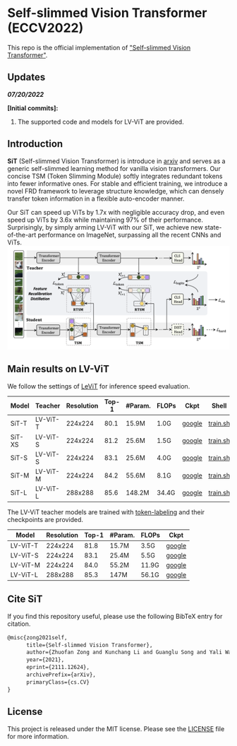 # Self-slimmed Vision Transformer (ECCV2022)

This repo is the official implementation of  ["Self-slimmed Vision Transformer"](https://arxiv.org/pdf/2111.12624.pdf).




## Updates

***07/20/2022***

**\[Initial commits\]:**

1. The supported code and models for LV-ViT are provided.

   

## Introduction

**SiT** (Self-slimmed Vision Transformer) is introduce in [arxiv](https://arxiv.org/abs/2111.12624) and serves as a generic self-slimmed learning method for vanilla vision transformers. Our concise TSM (Token Slimming Module) softly integrates redundant tokens into fewer informative ones. For stable and efficient training, we introduce a novel FRD framework to leverage structure knowledge, which can densely transfer token information in a flexible auto-encoder manner.

Our SiT can speed up ViTs by 1.7x with negligible accuracy drop, and even speed up ViTs by 3.6x while maintaining 97% of their performance. Surprisingly, by simply arming LV-ViT with our SiT, we achieve new state-of-the-art performance on ImageNet, surpassing all the recent CNNs and ViTs.
![teaser](figures/framework.png)

## Main results on LV-ViT

We follow the settings of [LeViT](https://github.com/facebookresearch/LeViT/blob/main/speed_test.py) for inference speed evaluation.

| Model  | Teacher  | Resolution | Top-1 | #Param. | FLOPs | Ckpt | Shell |
| ------ | -------- | ---------- | ----- | ------- | ----- | ---- | ----- |
| SiT-T  | LV-ViT-T | 224x224    | 80.1  |  15.9M  | 1.0G  | [google](https://drive.google.com/file/d/1hUGQU8Z4WxdgU7yePxZSOsp5vG_wSkja/view?usp=sharing) | [train.sh](exp/sit_lvvit_tiny/train.sh) |
| SiT-XS | LV-ViT-S | 224x224    | 81.2  |  25.6M  | 1.5G  | [google](https://drive.google.com/file/d/10xKbVwI_l4tQaJJmUSorGhl_S2w0iAJL/view?usp=sharing) | [train.sh](exp/sit_lvvit_xsmall/train.sh) |
| SiT-S  | LV-ViT-S | 224x224    | 83.1  |  25.6M  | 4.0G  | [google](https://drive.google.com/file/d/1nLurrn8t_KzdXw0eGpSttad5vYa_wMIk/view?usp=sharing) | [train.sh](exp/sit_lvvit_small/train.sh) |
| SiT-M  | LV-ViT-M | 224x224    | 84.2  |  55.6M  | 8.1G  | [google](https://drive.google.com/file/d/1Xt8w9qZ2MMFOfohFwCn6mX0hqW6J0fnL/view?usp=sharing) | [train.sh](exp/sit_lvvit_medium/train.sh) |
| SiT-L  | LV-ViT-L | 288x288    | 85.6  |  148.2M | 34.4G | [google](https://drive.google.com/file/d/1N-RMArXD_GsUgGKpLePhJTOpTZImas2G/view?usp=sharing) | [train.sh](exp/sit_lvvit_large/train.sh) |


The LV-ViT teacher models are trained with [token-labeling](https://github.com/zihangJiang/TokenLabeling) and their checkpoints are provided.

| Model    | Resolution | Top-1 | #Param. | FLOPs | Ckpt |
| -------- | ---------- | ----- | ------- | ----- | ---- |
| LV-ViT-T | 224x224    | 81.8  |  15.7M  | 3.5G  | [google](https://drive.google.com/file/d/1OAVDvMosOIGTEL4dku8WtC50Dn6k0ngJ/view?usp=sharing) |
| LV-ViT-S | 224x224    | 83.1  |  25.4M  | 5.5G  | [google](https://drive.google.com/file/d/1LeSnPfPqG63jUIIyqag4VOL_ICF783pb/view?usp=sharing) |
| LV-ViT-M | 224x224    | 84.0  |  55.2M  | 11.9G | [google](https://drive.google.com/file/d/12nz4MgW9-VUmNoNGaqJyEYlNbN923hmU/view?usp=sharing) |
| LV-ViT-L | 288x288    | 85.3  |  147M   | 56.1G | [google](https://drive.google.com/file/d/1-dInCKaMZbcturbbt6ssWr9oI1aEI1yZ/view?usp=sharing) |

##  Cite SiT

If you find this repository useful, please use the following BibTeX entry for citation.

```latex
@misc{zong2021self,
      title={Self-slimmed Vision Transformer}, 
      author={Zhuofan Zong and Kunchang Li and Guanglu Song and Yali Wang and Yu Qiao and Biao Leng and Yu Liu},
      year={2021},
      eprint={2111.12624},
      archivePrefix={arXiv},
      primaryClass={cs.CV}
}
```

## License

This project is released under the MIT license. Please see the [LICENSE](LICENSE) file for more information.

